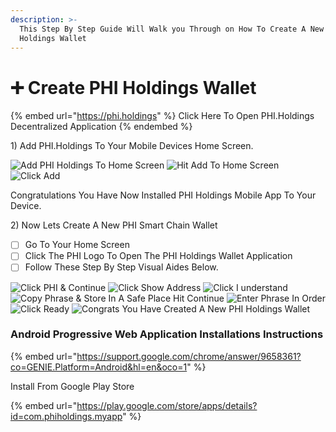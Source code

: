 ```yaml
---
description: >-
  This Step By Step Guide Will Walk you Through on How To Create A New PHI
  Holdings Wallet
---
```


# ➕ Create PHI Holdings Wallet

{% embed url="https://phi.holdings" %}
Click Here To Open PHI.Holdings Decentralized Application
{% endembed %}

1\) Add PHI.Holdings To Your Mobile Devices Home Screen.

![Add PHI Holdings To Home Screen](../../../.gitbook/assets/IMG\_5251.jpg) ![Hit Add To Home Screen](../../../.gitbook/assets/IMG\_5252.jpg) ![Click Add](../../../.gitbook/assets/IMG\_5253.jpg)

Congratulations You Have Now Installed PHI Holdings Mobile App To Your Device.



2\) Now Lets Create A New PHI Smart Chain Wallet&#x20;

* [ ] Go To Your Home Screen&#x20;
* [ ] Click The PHI Logo To Open The PHI Holdings Wallet Application
* [ ] Follow These Step By Step Visual Aides Below.&#x20;

![Click PHI & Continue](../../../.gitbook/assets/IMG\_5254.jpg) ![Click Show Address](../../../.gitbook/assets/IMG\_5255.jpg) ![Click I understand](../../../.gitbook/assets/IMG\_5256.jpg) ![Copy Phrase & Store In A Safe Place Hit Continue](../../../.gitbook/assets/IMG\_5257.jpg) ![Enter Phrase In Order](../../../.gitbook/assets/IMG\_5258.jpg) ![Click Ready](../../../.gitbook/assets/IMG\_5259.jpg) ![Congrats You Have Created A New PHI Holdings Wallet](../../../.gitbook/assets/IMG\_5260.PNG)



### Android Progressive Web Application Installations Instructions&#x20;

{% embed url="https://support.google.com/chrome/answer/9658361?co=GENIE.Platform=Android&hl=en&oco=1" %}

Install From Google Play Store&#x20;

{% embed url="https://play.google.com/store/apps/details?id=com.phiholdings.myapp" %}
